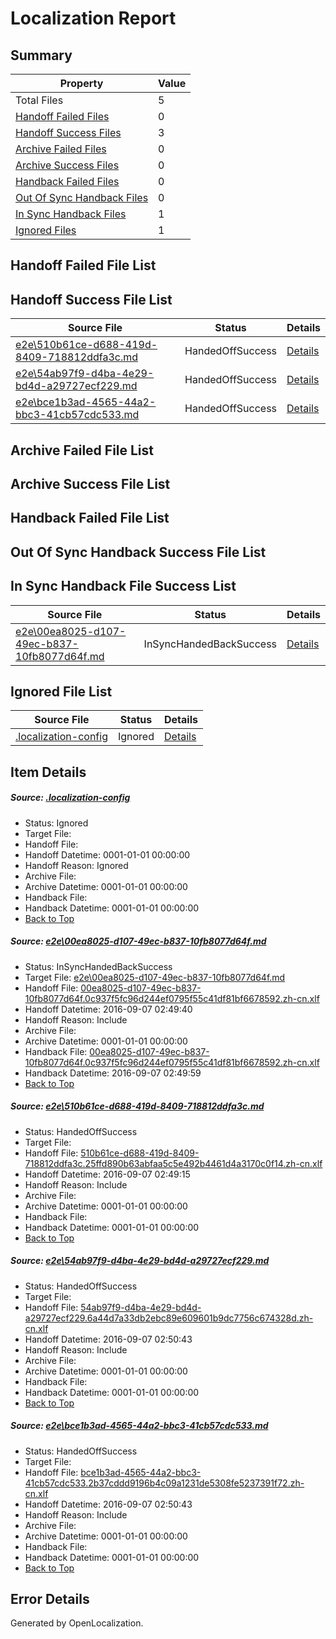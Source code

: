 # <a name='report-top'></a> Localization Report

## Summary
 Property | Value 
 -------- | ----- 
 Total Files | 5
[ Handoff Failed Files ](#handoff-failed-list)| 0
[ Handoff Success Files ](#handoff-success-list)| 3
[ Archive Failed Files ](#archive-failed-list)| 0
[ Archive Success Files ](#archive-success-list)| 0
[ Handback Failed Files ](#handback-failed-list)| 0
[ Out Of Sync Handback Files ](#outofsync-handback-success-list)| 0
[ In Sync Handback Files ](#insync-handback-success-list)| 1
[ Ignored Files ](#ignored-list)| 1

## <a name='handoff-failed-list'></a> Handoff Failed File List

## <a name='handoff-success-list'></a> Handoff Success File List
 Source File | Status | Details 
 ----------- | ------ | ------- 
 [e2e\510b61ce-d688-419d-8409-718812ddfa3c.md](https://github.com/OpenLocalizationTestOrg/ol-test0/blob/3bc296989e5d60660b71265bce1bdc8396575907/e2e/510b61ce-d688-419d-8409-718812ddfa3c.md) | HandedOffSuccess | [Details](#d7a9ee3e4f00214977591e6eebaf8475dbdb4b7e2)
 [e2e\54ab97f9-d4ba-4e29-bd4d-a29727ecf229.md](https://github.com/OpenLocalizationTestOrg/ol-test0/blob/b4ff2e6d4f46ad4c911cb6877e3d62bdee2176de/e2e/54ab97f9-d4ba-4e29-bd4d-a29727ecf229.md) | HandedOffSuccess | [Details](#fc614b0d13f6e310754b5b2ac3d6b3b9021a11c03)
 [e2e\bce1b3ad-4565-44a2-bbc3-41cb57cdc533.md](https://github.com/OpenLocalizationTestOrg/ol-test0/blob/b4ff2e6d4f46ad4c911cb6877e3d62bdee2176de/e2e/bce1b3ad-4565-44a2-bbc3-41cb57cdc533.md) | HandedOffSuccess | [Details](#68fca898217a0f588fcbfd1a6cbb7e22c8b1c6d84)

## <a name='archive-failed-list'></a> Archive Failed File List

## <a name='archive-success-list'></a> Archive Success File List

## <a name='handback-failed-list'></a> Handback Failed File List

## <a name='outofsync-handback-success-list'></a> Out Of Sync Handback Success File List

## <a name='insync-handback-success-list'></a> In Sync Handback File Success List
 Source File | Status | Details 
 ----------- | ------ | ------- 
 [e2e\00ea8025-d107-49ec-b837-10fb8077d64f.md](https://github.com/OpenLocalizationTestOrg/ol-test0/blob/a821d640cdc761ebdd2c3784f1e46f5717f2a9ce/e2e/00ea8025-d107-49ec-b837-10fb8077d64f.md) | InSyncHandedBackSuccess | [Details](#b96376e79536862d407f06851dd9faddd56e02ef1)

## <a name='ignored-list'></a> Ignored File List
 Source File | Status | Details 
 ----------- | ------ | ------- 
 [.localization-config](https://github.com/OpenLocalizationTestOrg/ol-test0/blob/b4ff2e6d4f46ad4c911cb6877e3d62bdee2176de/.localization-config) | Ignored | [Details](#3d4f252ac210baf56311d7e97dcc2db10974dbd20)

## Item Details
##### <a name='3d4f252ac210baf56311d7e97dcc2db10974dbd20'></a> Source: [.localization-config](https://github.com/OpenLocalizationTestOrg/ol-test0/blob/b4ff2e6d4f46ad4c911cb6877e3d62bdee2176de/.localization-config)
* Status: Ignored
* Target File: 
* Handoff File: 
* Handoff Datetime: 0001-01-01 00:00:00
* Handoff Reason: Ignored
* Archive File: 
* Archive Datetime: 0001-01-01 00:00:00
* Handback File: 
* Handback Datetime: 0001-01-01 00:00:00
* [Back to Top](#report-top)

##### <a name='b96376e79536862d407f06851dd9faddd56e02ef1'></a> Source: [e2e\00ea8025-d107-49ec-b837-10fb8077d64f.md](https://github.com/OpenLocalizationTestOrg/ol-test0/blob/a821d640cdc761ebdd2c3784f1e46f5717f2a9ce/e2e/00ea8025-d107-49ec-b837-10fb8077d64f.md)
* Status: InSyncHandedBackSuccess
* Target File: [e2e\00ea8025-d107-49ec-b837-10fb8077d64f.md](https://github.com/OpenLocalizationTestOrg/ol-test0-zhcn/blob/2f954a04a5b62a283e0cdfe09f2d27341ae29222/e2e/00ea8025-d107-49ec-b837-10fb8077d64f.md)
* Handoff File: [00ea8025-d107-49ec-b837-10fb8077d64f.0c937f5fc96d244ef0795f55c41df81bf6678592.zh-cn.xlf](https://github.com/OpenLocalizationTestOrg/ol-test0-handoff/blob/d092e531b3f6d7041b07235897a28352f9d1b2cf/ol-handoff/OpenLocalizationTestOrg/ol-test0-zhcn/ci/ht/00ea8025-d107-49ec-b837-10fb8077d64f.0c937f5fc96d244ef0795f55c41df81bf6678592.zh-cn.xlf)
* Handoff Datetime: 2016-09-07 02:49:40
* Handoff Reason: Include
* Archive File: 
* Archive Datetime: 0001-01-01 00:00:00
* Handback File: [00ea8025-d107-49ec-b837-10fb8077d64f.0c937f5fc96d244ef0795f55c41df81bf6678592.zh-cn.xlf](https://github.com/OpenLocalizationTestOrg/ol-test0-handback/blob/934612a0dec30a563a5f2b083033ed2bb6d082d5/ol-handback/OpenLocalizationTestOrg/ol-test0-zhcn/ci/ht/00ea8025-d107-49ec-b837-10fb8077d64f.0c937f5fc96d244ef0795f55c41df81bf6678592.zh-cn.xlf)
* Handback Datetime: 2016-09-07 02:49:59
* [Back to Top](#report-top)

##### <a name='d7a9ee3e4f00214977591e6eebaf8475dbdb4b7e2'></a> Source: [e2e\510b61ce-d688-419d-8409-718812ddfa3c.md](https://github.com/OpenLocalizationTestOrg/ol-test0/blob/3bc296989e5d60660b71265bce1bdc8396575907/e2e/510b61ce-d688-419d-8409-718812ddfa3c.md)
* Status: HandedOffSuccess
* Target File: 
* Handoff File: [510b61ce-d688-419d-8409-718812ddfa3c.25ffd890b63abfaa5c5e492b4461d4a3170c0f14.zh-cn.xlf](https://github.com/OpenLocalizationTestOrg/ol-test0-handoff/blob/171c10fd968fc9d21e33dfef2c41f14efcfc5d2a/ol-handoff/OpenLocalizationTestOrg/ol-test0-zhcn/ci/ht/510b61ce-d688-419d-8409-718812ddfa3c.25ffd890b63abfaa5c5e492b4461d4a3170c0f14.zh-cn.xlf)
* Handoff Datetime: 2016-09-07 02:49:15
* Handoff Reason: Include
* Archive File: 
* Archive Datetime: 0001-01-01 00:00:00
* Handback File: 
* Handback Datetime: 0001-01-01 00:00:00
* [Back to Top](#report-top)

##### <a name='fc614b0d13f6e310754b5b2ac3d6b3b9021a11c03'></a> Source: [e2e\54ab97f9-d4ba-4e29-bd4d-a29727ecf229.md](https://github.com/OpenLocalizationTestOrg/ol-test0/blob/b4ff2e6d4f46ad4c911cb6877e3d62bdee2176de/e2e/54ab97f9-d4ba-4e29-bd4d-a29727ecf229.md)
* Status: HandedOffSuccess
* Target File: 
* Handoff File: [54ab97f9-d4ba-4e29-bd4d-a29727ecf229.6a44d7a33db2ebc89e609601b9dc7756c674328d.zh-cn.xlf](https://github.com/OpenLocalizationTestOrg/ol-test0-handoff/blob/04521524385e12a2a7d0e143f87bbf3e7e5b3682/ol-handoff/OpenLocalizationTestOrg/ol-test0-zhcn/ci/ht/54ab97f9-d4ba-4e29-bd4d-a29727ecf229.6a44d7a33db2ebc89e609601b9dc7756c674328d.zh-cn.xlf)
* Handoff Datetime: 2016-09-07 02:50:43
* Handoff Reason: Include
* Archive File: 
* Archive Datetime: 0001-01-01 00:00:00
* Handback File: 
* Handback Datetime: 0001-01-01 00:00:00
* [Back to Top](#report-top)

##### <a name='68fca898217a0f588fcbfd1a6cbb7e22c8b1c6d84'></a> Source: [e2e\bce1b3ad-4565-44a2-bbc3-41cb57cdc533.md](https://github.com/OpenLocalizationTestOrg/ol-test0/blob/b4ff2e6d4f46ad4c911cb6877e3d62bdee2176de/e2e/bce1b3ad-4565-44a2-bbc3-41cb57cdc533.md)
* Status: HandedOffSuccess
* Target File: 
* Handoff File: [bce1b3ad-4565-44a2-bbc3-41cb57cdc533.2b37cddd9196b4c09a1231de5308fe5237391f72.zh-cn.xlf](https://github.com/OpenLocalizationTestOrg/ol-test0-handoff/blob/04521524385e12a2a7d0e143f87bbf3e7e5b3682/ol-handoff/OpenLocalizationTestOrg/ol-test0-zhcn/ci/ht/bce1b3ad-4565-44a2-bbc3-41cb57cdc533.2b37cddd9196b4c09a1231de5308fe5237391f72.zh-cn.xlf)
* Handoff Datetime: 2016-09-07 02:50:43
* Handoff Reason: Include
* Archive File: 
* Archive Datetime: 0001-01-01 00:00:00
* Handback File: 
* Handback Datetime: 0001-01-01 00:00:00
* [Back to Top](#report-top)


## Error Details

Generated by OpenLocalization.
